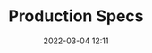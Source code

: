 ---
title: Production Specs
draft: false
date: 2022-03-04 12:11
audience:
  - New Hires
purpose: TBD
tags:
  - Research and Design
---